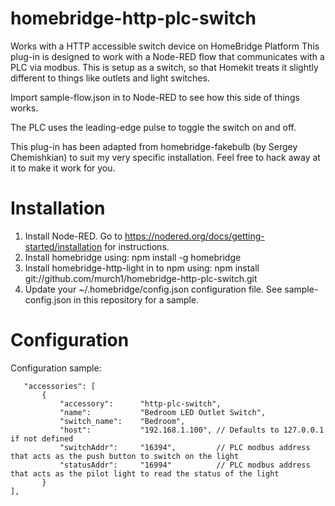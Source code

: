 # homebridge-http-plc-switch

Works with a HTTP accessible switch device on HomeBridge Platform
This plug-in is designed to work with a Node-RED flow that communicates with a PLC via modbus. 
This is setup as a switch, so that Homekit treats it slightly different to things like outlets and light switches.

Import sample-flow.json in to Node-RED to see how this side of things works.

The PLC uses the leading-edge pulse to toggle the switch on and off.

This plug-in has been adapted from homebridge-fakebulb (by Sergey Chemishkian) to suit my very specific installation. Feel free to hack away at it to make it work for you.

# Installation

1. Install Node-RED. Go to https://nodered.org/docs/getting-started/installation for instructions.
2. Install homebridge using: npm install -g homebridge
2. Install homebridge-http-light in to npm using: npm install git://github.com/murch1/homebridge-http-plc-switch.git
3. Update your ~/.homebridge/config.json configuration file. See sample-config.json in this repository for a sample. 

# Configuration

Configuration sample:

 ```
    "accessories": [
        {
            "accessory":      "http-plc-switch",
            "name":           "Bedroom LED Outlet Switch",
            "switch_name":    "Bedroom",
            "host":           "192.168.1.100", // Defaults to 127.0.0.1 if not defined
            "switchAddr":     "16394",         // PLC modbus address that acts as the push button to switch on the light
            "statusAddr":     "16994"          // PLC modbus address that acts as the pilot light to read the status of the light
        }
],

```
